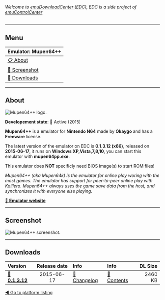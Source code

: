 ###### Welcome to [emuDownloadCenter (EDC)](https://github.com/PhoenixInteractiveNL/emuDownloadCenter/wiki/), EDC is a side project of [emuControlCenter](https://github.com/PhoenixInteractiveNL/emuControlCenter/wiki/)
***
## Menu
| **Emulator: Mupen64++** |
|:---------|
| [:clipboard: About](#about) |
| [:sunrise: Screenshot](#screen) |
| [:floppy_disk: Downloads](#downloads) |
***
## About
![](https://github.com/PhoenixInteractiveNL/emuDownloadCenter/wiki/images_emulator/mupen64plusplus_logo_200.jpg "Mupen64++ logo.")

**Developement state:** :large_blue_circle: Active (2015)

**Mupen64++** is a emulator for **Nintendo N64** made by **Okaygo** and has a **Freeware** license.

The latest version of the emulator on EDC is **0.1.3.12 (x86)**, released on **2015-06-17**, it runs on **Windows XP,Vista,7,8,10**, you can start this emulator with **mupen64pp.exe**.

This emulator does **NOT** specificly need BIOS image(s) to start ROM files!

_Mupen64++ (aka Mupen64k) is the emulator for online play woring with the most games. The emulator has support for peer-to-peer online play with Kaillera. Mupen64++ always uses the game save data from the host, and synchronizes it with everyone else playing._

[:link: **Emulator website**](http://mupen64k.blogspot.nl/)
***
## Screenshot
![](https://raw.githubusercontent.com/PhoenixInteractiveNL/emuDownloadCenter/master/hooks/mupen64plusplus/emulator_screen_01.jpg "Mupen64++ screenshot.")
***
## Downloads
| Version  | Release date  | Info       | Info       | DL Size    |
|:---------|:-------------:|:-----------|:-----------|-----------:|
| [:floppy_disk: **0.1.3.12**](https://github.com/PhoenixInteractiveNL/edc-repo0002/raw/master/mupen64plusplus/0.1.3.12.7z) | 2015-06-17 | [:page_facing_up: Changelog](https://github.com/PhoenixInteractiveNL/edc-repo0002/blob/master/mupen64plusplus/0.1.3.12_changelog.txt) | [:mag_right: Contents](https://github.com/PhoenixInteractiveNL/edc-repo0002/blob/master/mupen64plusplus/0.1.3.12_contents.txt) | 2460 KB |

[:arrow_backward: Go to platform listing](https://github.com/PhoenixInteractiveNL/emuDownloadCenter/wiki/EDC-Platform-List)
